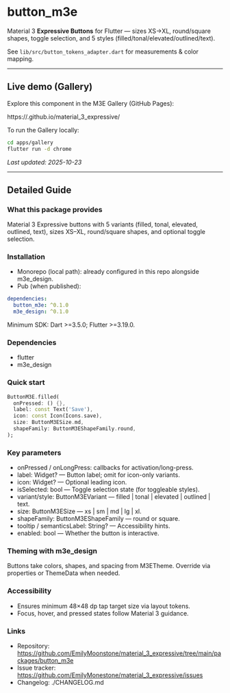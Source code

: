 
# button_m3e

Material 3 **Expressive Buttons** for Flutter — sizes XS→XL, round/square shapes,
toggle selection, and 5 styles (filled/tonal/elevated/outlined/text).

See `lib/src/button_tokens_adapter.dart` for measurements & color mapping.


---

## Live demo (Gallery)

Explore this component in the M3E Gallery (GitHub Pages):

https://<your-github-username>.github.io/material_3_expressive/

To run the Gallery locally:

```sh
cd apps/gallery
flutter run -d chrome
```

_Last updated: 2025-10-23_


---

## Detailed Guide

### What this package provides
Material 3 Expressive buttons with 5 variants (filled, tonal, elevated, outlined, text), sizes XS–XL, round/square shapes, and optional toggle selection.

### Installation
- Monorepo (local path): already configured in this repo alongside m3e_design.
- Pub (when published):
```yaml
dependencies:
  button_m3e: ^0.1.0
  m3e_design: ^0.1.0
```

Minimum SDK: Dart >=3.5.0; Flutter >=3.19.0.

### Dependencies
- flutter
- m3e_design

### Quick start
```dart
ButtonM3E.filled(
  onPressed: () {},
  label: const Text('Save'),
  icon: const Icon(Icons.save),
  size: ButtonM3ESize.md,
  shapeFamily: ButtonM3EShapeFamily.round,
);
```

### Key parameters
- onPressed / onLongPress: callbacks for activation/long-press.
- label: Widget? — Button label; omit for icon-only variants.
- icon: Widget? — Optional leading icon.
- isSelected: bool — Toggle selection state (for toggleable styles).
- variant/style: ButtonM3EVariant — filled | tonal | elevated | outlined | text.
- size: ButtonM3ESize — xs | sm | md | lg | xl.
- shapeFamily: ButtonM3EShapeFamily — round or square.
- tooltip / semanticsLabel: String? — Accessibility hints.
- enabled: bool — Whether the button is interactive.

### Theming with m3e_design
Buttons take colors, shapes, and spacing from M3ETheme. Override via properties or ThemeData when needed.

### Accessibility
- Ensures minimum 48×48 dp tap target size via layout tokens.
- Focus, hover, and pressed states follow Material 3 guidance.

### Links
- Repository: https://github.com/EmilyMoonstone/material_3_expressive/tree/main/packages/button_m3e
- Issue tracker: https://github.com/EmilyMonestone/material_3_expressive/issues
- Changelog: ./CHANGELOG.md
